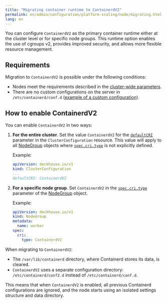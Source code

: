 ```yaml
---
title: "Migrating container runtime to ContainerdV2"
permalink: en/admin/configuration/platform-scaling/node/migrating.html
lang: en
---
```


You can configure `ContainerdV2` as the primary container runtime either at the cluster level or for specific node groups. This runtime option enables the use of cgroups v2, provides improved security, and allows more flexible resource management.

## Requirements

Migration to `ContainerdV2` is possible under the following conditions:

- Nodes meet the requirements described in the [cluster-wide parameters](/installing/configuration.html#clusterconfiguration-defaultcri).
- There are no custom configurations on the server in `/etc/containerd/conf.d` ([example of a custom configuration](/modules/node-manager/faq.html#how-to-use-containerd-with-nvidia-gpu-support)).

## How to enable ContainerdV2

You can enable `ContainerdV2` in two ways:

1. **For the entire cluster**. Set the value `ContainerdV2` for the [`defaultCRI`](/installing/configuration.html#clusterconfiguration-defaultcri) parameter in the `ClusterConfiguration` resource. This value will apply to all [NodeGroup](/modules/node-manager/cr.html#nodegroup) objects where [`spec.cri.type`](/modules/node-manager/cr.html#nodegroup-v1-spec-cri-type) is not explicitly defined.

   Example:

   ```yaml
   apiVersion: deckhouse.io/v1
   kind: ClusterConfiguration
   ...
   defaultCRI: ContainerdV2
   ```

1. **For a specific node group**. Set `ContainerdV2` in the [`spec.cri.type`](/modules/node-manager/cr.html#nodegroup-v1-spec-cri-type) parameter of the [NodeGroup](/modules/node-manager/cr.html#nodegroup) object.

   Example:

   ```yaml
   apiVersion: deckhouse.io/v1
   kind: NodeGroup
   metadata:
     name: worker
   spec:
     cri:
       type: ContainerdV2
   ```

When migrating to `ContainerdV2`:

- The `/var/lib/containerd` directory, where Containerd stores its data, is cleared.
- `ContainerdV2` uses a separate configuration directory: `/etc/containerd/conf2.d` instead of `/etc/containerd/conf.d`.

This means that when `ContainerdV2` is enabled, all previous Containerd configurations are ignored, and the node starts using an isolated settings structure and data directory.
